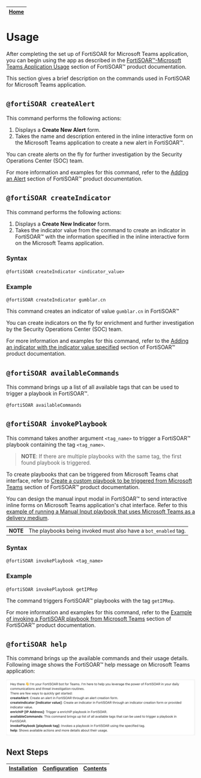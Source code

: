 | [Home](../README.md) |
|----------------------|

# Usage

After completing the set up of FortiSOAR for Microsoft Teams application, you can begin using the app as described in the [FortiSOAR&trade;-Microsoft Teams Application Usage](https://docs.fortinet.com/document/fortisoar/1.0.0/fortisoar-for-microsoft-teams-application/630/fortisoar-for-microsoft-teams-application-v1-0-0#FSRMsTeamsUsage) section of FortiSOAR&trade; product documentation.

This section gives a brief description on the commands used in FortiSOAR for Microsoft Teams application.

## `@fortiSOAR createAlert`

This command performs the following actions:

1. Displays a **Create New Alert** form.
2. Takes the name and description entered in the inline interactive form on the Microsoft Teams application to create a new alert in FortiSOAR&trade;.

You can create alerts on the fly for further investigation by the Security Operations Center (SOC) team.

For more information and examples for this command, refer to the [Adding an Alert](https://docs.fortinet.com/document/fortisoar/1.0.0/fortisoar-for-microsoft-teams-application/630/fortisoar-for-microsoft-teams-application-v1-0-0#Adding_an_alert) section of FortiSOAR&trade; product documentation.

## `@fortiSOAR createIndicator`

This command performs the following actions:

1. Displays a **Create New Indicator** form.
2. Takes the indicator value from the command to create an indicator in FortiSOAR&trade; with the information specified in the inline interactive form on the Microsoft Teams application.

### Syntax

```
@fortiSOAR createIndicator <indicator_value>
```

### Example

```
@fortiSOAR createIndicator gumblar.cn
```

This command creates an indicator of value `gumblar.cn` in FortiSOAR&trade;

You can create indicators on the fly for enrichment and further investigation by the Security Operations Center (SOC) team.

For more information and examples for this command, refer to the [Adding an indicator with the indicator value specified](https://docs.fortinet.com/document/fortisoar/1.0.0/fortisoar-for-microsoft-teams-application/630/fortisoar-for-microsoft-teams-application-v1-0-0#Adding_an_indicator_with_the_indicator_value_specified) section of FortiSOAR&trade; product documentation.

## `@fortiSOAR availableCommands`

This command brings up a list of all available tags that can be used to trigger a playbook in FortiSOAR™.
```
@fortiSOAR availableCommands
```

## `@fortiSOAR invokePlaybook`

This command takes another argument `<tag_name>` to trigger a FortiSOAR&trade; playbook containing the tag `<tag_name>`.

> **NOTE**:  If there are multiple playbooks with the same tag, the first found playbook is triggered.

To create playbooks that can be triggered from Microsoft Teams chat interface, refer to [Create a custom playbook to be triggered from Microsoft Teams](https://docs.fortinet.com/document/fortisoar/1.0.0/fortisoar-for-microsoft-teams-application/630/fortisoar-for-microsoft-teams-application-v1-0-0How_to_create_a_custom_playbook_that_can_be_triggered_from_Microsoft_Teams_) section of FortiSOAR&trade; product documentation.

You can design the manual input modal in FortiSOAR&trade; to send interactive inline forms on Microsoft Teams application's chat interface. Refer to this [example of running a Manual Input playbook that uses Microsoft Teams as a delivery medium](https://docs.fortinet.com/document/fortisoar/1.0.0/fortisoar-for-microsoft-teams-application/630/fortisoar-for-microsoft-teams-application-v1-0-0#Example_of_running_a_Manual_Input_playbook_that_uses_Microsoft_Teams_as_a_delivery_medium).

<table>
    <tr>
        <td><strong>NOTE</strong></td><td>The playbooks being invoked must also have a <code>bot_enabled</code> tag.</td>
    </tr>
</table>

### Syntax

```
@fortiSOAR invokePlaybook <tag_name>
```

### Example

```
@fortiSOAR invokePlaybook getIPRep
```

The command triggers FortiSOAR&trade; playbooks with the tag `getIPRep`.

For more information and examples for this command, refer to the [Example of invoking a FortiSOAR playbook from Microsoft Teams](https://docs.fortinet.com/document/fortisoar/1.0.0/fortisoar-for-microsoft-teams-application/630/fortisoar-for-microsoft-teams-application-v1-0-0#Example_of_invoking_a_FortiSOAR_playbook_from_Microsoft_Teams_) section of FortiSOAR&trade; product documentation.

## `@fortiSOAR help`

This command brings up the available commands and their usage details. Following image shows the FortiSOAR&trade; help message on Microsoft Teams application:

![](./res/help-message.png)

## Next Steps

| [Installation](./setup.md#installation) | [Configuration](./setup.md#configuration) | [Contents](./contents.md) |
|-----------------------------------------|-------------------------------------------|---------------------------|